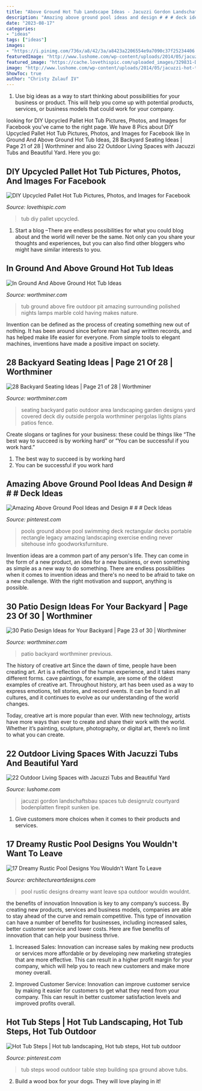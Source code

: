 ```yaml
---
title: "Above Ground Hot Tub Landscape Ideas - Jacuzzi Gordon Landschaftsbau Spaces Tub Designrulz Courtyard Bodenplatten Firepit Sunken Ipe"
description: "Amazing above ground pool ideas and design # # # deck ideas"
date: "2023-08-17"
categories:
- "ideas"
tags: ["ideas"]
images:
- "https://i.pinimg.com/736x/a8/42/3a/a8423a2206554e9a7090c37f25234406.jpg"
featuredImage: "http://www.lushome.com/wp-content/uploads/2014/05/jacuzzi-hot-tubs-backyard-designs-10.jpg"
featured_image: "https://cache.lovethispic.com/uploaded_images/329831-Diy-Upcycled-Pallet-Hot-Tub.jpg"
image: "http://www.lushome.com/wp-content/uploads/2014/05/jacuzzi-hot-tubs-backyard-designs-10.jpg"
ShowToc: true
author: "Christy Zulauf IV"
---
```



1. Use big ideas as a way to start thinking about possibilities for your business or product. This will help you come up with potential products, services, or business models that could work for your company. 

	

		
looking for DIY Upcycled Pallet Hot Tub Pictures, Photos, and Images for Facebook you've came to the right page. We have 8 Pics about DIY Upcycled Pallet Hot Tub Pictures, Photos, and Images for Facebook like In Ground And Above Ground Hot Tub Ideas, 28 Backyard Seating Ideas | Page 21 of 28 | Worthminer and also 22 Outdoor Living Spaces with Jacuzzi Tubs and Beautiful Yard. Here you go:
		
    
## DIY Upcycled Pallet Hot Tub Pictures, Photos, And Images For Facebook

<img loading=lazy src="https://cache.lovethispic.com/uploaded_images/329831-Diy-Upcycled-Pallet-Hot-Tub.jpg" onerror="this.onerror=null;this.src='https://tse3.mm.bing.net/th?id=OIP.wbmC-C01ARGBnXZ-WvaijQHaKS&amp;pid=15.1';" alt="DIY Upcycled Pallet Hot Tub Pictures, Photos, and Images for Facebook">

_Source: lovethispic.com_

>tub diy pallet upcycled. 

	

1. Start a blog –There are endless possibilities for what you could blog about and the world will never be the same. Not only can you share your thoughts and experiences, but you can also find other bloggers who might have similar interests to you. 

    
## In Ground And Above Ground Hot Tub Ideas

<img loading=lazy src="http://www.worthminer.com/wp-content/uploads/2017/07/In-Ground-And-Above-Ground-Hot-Tub-Ideas-3.jpg" onerror="this.onerror=null;this.src='https://tse3.mm.bing.net/th?id=OIP.3swOZW0NUuMjkDJDfCyeFQHaLH&amp;pid=15.1';" alt="In Ground And Above Ground Hot Tub Ideas">

_Source: worthminer.com_

>tub ground above fire outdoor pit amazing surrounding polished nights lamps marble cold having makes nature. 

	

Invention can be defined as the process of creating something new out of nothing. It has been around since before man had any written records, and has helped make life easier for everyone. From simple tools to elegant machines, inventions have made a positive impact on society.

    
## 28 Backyard Seating Ideas | Page 21 Of 28 | Worthminer

<img loading=lazy src="http://www.worthminer.com/wp-content/uploads/2015/05/Backyard-Seating-Ideas-12.jpg" onerror="this.onerror=null;this.src='https://tse4.mm.bing.net/th?id=OIP.l0fHIUroEG0i8g7n2kPpiAHaJ3&amp;pid=15.1';" alt="28 Backyard Seating Ideas | Page 21 of 28 | Worthminer">

_Source: worthminer.com_

>seating backyard patio outdoor area landscaping garden designs yard covered deck diy outside pergola worthminer pergolas lights plans patios fence. 

	

Create slogans or taglines for your business: these could be things like “The best way to succeed is by working hard” or “You can be successful if you work hard.”
1. The best way to succeed is by working hard 
2. You can be successful if you work hard 

    
## Amazing Above Ground Pool Ideas And Design # # # Deck Ideas

<img loading=lazy src="https://i.pinimg.com/736x/43/55/4a/43554ac147860a0f79853f63b1e16482.jpg" onerror="this.onerror=null;this.src='https://tse4.mm.bing.net/th?id=OIP.NEwsqidUtGbOat1X72uO2QHaJ3&amp;pid=15.1';" alt="Amazing Above Ground Pool Ideas and Design # # # Deck Ideas">

_Source: pinterest.com_

>pools ground above pool swimming deck rectangular decks portable rectangle legacy amazing landscaping exercise ending never sitehouse info goodworksfurniture. 

	

Invention ideas are a common part of any person's life. They can come in the form of a new product, an idea for a new business, or even something as simple as a new way to do something. There are endless possibilities when it comes to invention ideas and there's no need to be afraid to take on a new challenge. With the right motivation and support, anything is possible.

    
## 30 Patio Design Ideas For Your Backyard | Page 23 Of 30 | Worthminer

<img loading=lazy src="http://www.worthminer.com/wp-content/uploads/2015/06/Backyard-Patio-Design-Idea-19.jpg" onerror="this.onerror=null;this.src='https://tse2.mm.bing.net/th?id=OIP.2m462wxZvLddiOkSwSDq-QHaJ4&amp;pid=15.1';" alt="30 Patio Design Ideas for Your Backyard | Page 23 of 30 | Worthminer">

_Source: worthminer.com_

>patio backyard worthminer previous. 

	

The history of creative art
Since the dawn of time, people have been creating art. Art is a reflection of the human experience, and it takes many different forms. cave paintings, for example, are some of the oldest examples of creative art.
Throughout history, art has been used as a way to express emotions, tell stories, and record events. It can be found in all cultures, and it continues to evolve as our understanding of the world changes.

 Today, creative art is more popular than ever. With new technology, artists have more ways than ever to create and share their work with the world. Whether it’s painting, sculpture, photography, or digital art, there’s no limit to what you can create.

    
## 22 Outdoor Living Spaces With Jacuzzi Tubs And Beautiful Yard

<img loading=lazy src="http://www.lushome.com/wp-content/uploads/2014/05/jacuzzi-hot-tubs-backyard-designs-10.jpg" onerror="this.onerror=null;this.src='https://tse3.mm.bing.net/th?id=OIP.Rx7nV_HbqEnqGhegzScMpQHaE7&amp;pid=15.1';" alt="22 Outdoor Living Spaces with Jacuzzi Tubs and Beautiful Yard">

_Source: lushome.com_

>jacuzzi gordon landschaftsbau spaces tub designrulz courtyard bodenplatten firepit sunken ipe. 

	

1. Give customers more choices when it comes to their products and services.

    
## 17 Dreamy Rustic Pool Designs You Wouldn&#039;t Want To Leave

<img loading=lazy src="https://www.architectureartdesigns.com/wp-content/uploads/2015/11/17-Dreamy-Rustic-Pool-Designs-You-Wouldnt-Want-To-Leave-7-630x419.jpg" onerror="this.onerror=null;this.src='https://tse1.mm.bing.net/th?id=OIP.fIopDStGUhA8aGUyUUijGAHaE7&amp;pid=15.1';" alt="17 Dreamy Rustic Pool Designs You Wouldn&#039;t Want To Leave">

_Source: architectureartdesigns.com_

>pool rustic designs dreamy want leave spa outdoor wouldn wouldnt. 

	

the benefits of innovation
Innovation is key to any company’s success. By creating new products, services and business models, companies are able to stay ahead of the curve and remain competitive. This type of innovation can have a number of benefits for businesses, including increased sales, better customer service and lower costs. Here are five benefits of innovation that can help your business thrive.
1. Increased Sales: Innovation can increase sales by making new products or services more affordable or by developing new marketing strategies that are more effective. This can result in a higher profit margin for your company, which will help you to reach new customers and make more money overall.

2. Improved Customer Service: Innovation can improve customer service by making it easier for customers to get what they need from your company. This can result in better customer satisfaction levels and improved profits overall.


    
## Hot Tub Steps | Hot Tub Landscaping, Hot Tub Steps, Hot Tub Outdoor

<img loading=lazy src="https://i.pinimg.com/736x/a8/42/3a/a8423a2206554e9a7090c37f25234406.jpg" onerror="this.onerror=null;this.src='https://tse4.mm.bing.net/th?id=OIP.JPvLfKA4yRUNmc3Lj5icOAHaFZ&amp;pid=15.1';" alt="Hot Tub Steps | Hot tub landscaping, Hot tub steps, Hot tub outdoor">

_Source: pinterest.com_

>tub steps wood outdoor table step building spa ground above tubs. 

	

2. Build a wood box for your dogs. They will love playing in it!

